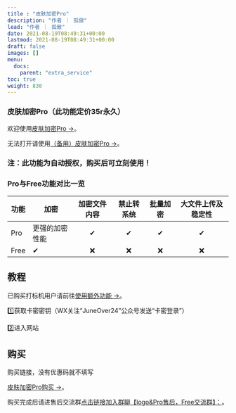```yaml
---
title : "皮肤加密Pro"
description: "作者 ｜ 孤傲"
lead: "作者 ｜ 孤傲"
date: 2021-08-19T08:49:31+00:00
lastmod: 2021-08-19T08:49:31+00:00
draft: false 
images: []
menu:
  docs:
    parent: "extra_service"
toc: true
weight: 830
---
```


### 皮肤加密Pro（此功能定价35r永久）

欢迎使用[皮肤加密Pro →](http://skin-api.gushao.club/en_pro)。

无法打开请使用[（备用）皮肤加密Pro →](https://skin-api-sq.gushao.club/en_pro)。

### 注：此功能为自动授权，购买后可立刻使用！

### Pro与Free功能对比一览

| 功能 |     加密    | 加密文件内容 | 禁止转系统 | 批量加密 | 大文件上传及稳定性 |
| --- | -------------  |:--:|:--:|:--:|:--:|
| Pro |   更强的加密性能 | ✔ | ✔ | ✔ | ✔ |
| Free |   ✔ | ❌ | ❌ | ❌ | ❌ |

## 教程

已购买打标机用户请前往[使用额外功能 →](https://skin.gushao.club/docs/mark_user/useextraservice/)。

1️⃣获取卡密密钥（WX关注“JuneOver24”公众号发送“卡密登录”）

2️⃣进入网站

## 购买

购买链接，没有优惠码就不填写

[皮肤加密Pro购买 →](https://shop.gushao.club/buy/22)。

购买完成后请进售后交流群[点击链接加入群聊【logo&Pro售后，Free交流群】：](https://qm.qq.com/q/BrPUdXGm6Q)。
